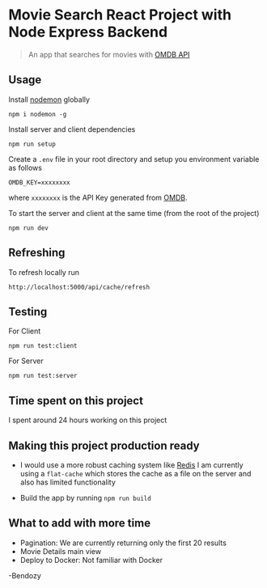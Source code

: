 # Movie Search React Project with Node Express Backend

> An app that searches for movies with [OMDB API](http://www.omdbapi.com/)

## Usage

Install [nodemon](https://github.com/remy/nodemon) globally

```
npm i nodemon -g
```

Install server and client dependencies

```
npm run setup
```

Create a `.env` file in your root directory and setup you environment variable as follows

```
OMDB_KEY=xxxxxxxx
```

where `xxxxxxxx` is the API Key generated from [OMDB](http://www.omdbapi.com/).


To start the server and client at the same time (from the root of the project)

```
npm run dev
```

## Refreshing
To refresh locally run

```
http://localhost:5000/api/cache/refresh
```

## Testing

For Client
```
npm run test:client
```

For Server
```
npm run test:server
```

## Time spent on this project

I spent around 24 hours working on this project

## Making this project production ready

* I would use a more robust caching system like [Redis](https://redis.io/) I am currently using a `flat-cache`
which stores the cache as a file on the server and also has limited functionality

* Build the app by running `npm run build`

## What to add with more time
* Pagination: We are currently returning only the first 20 results
* Movie Details main view
* Deploy to Docker: Not familiar with Docker


-Bendozy
